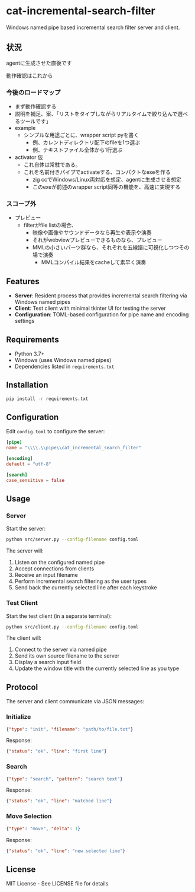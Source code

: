 # cat-incremental-search-filter

Windows named pipe based incremental search filter server and client.

## 状況

agentに生成させた直後です

動作確認はこれから

### 今後のロードマップ
- まず動作確認する
- 説明を補足、案、「リストをタイプしながらリアルタイムで絞り込んで選べるツールです」
- example
    - シンプルな用途ごとに、wrapper script pyを書く
        - 例、カレントディレクトリ配下のfileを1つ選ぶ
        - 例、テキストファイル全体から1行選ぶ
- activator 仮
    - これ自体は常駐である。
    - これを名前付きパイプでactivateする、コンパクトなexeを作る
        - zig ccでWindows/Linux両対応を想定、agentに生成させる想定
        - このexeが前述のwrapper script同等の機能を、高速に実現する

### スコープ外
- プレビュー
    - filterがfile listの場合、
        - 映像や画像やサウンドデータなら再生や表示や演奏
        - それがwebviewプレビューできるものなら、プレビュー
        - MMLの小さいパーツ群なら、それぞれを五線譜に可視化しつつその場で演奏
            - MMLコンパイル結果をcacheして素早く演奏

## Features

- **Server**: Resident process that provides incremental search filtering via Windows named pipes
- **Client**: Test client with minimal tkinter UI for testing the server
- **Configuration**: TOML-based configuration for pipe name and encoding settings

## Requirements

- Python 3.7+
- Windows (uses Windows named pipes)
- Dependencies listed in `requirements.txt`

## Installation

```bash
pip install -r requirements.txt
```

## Configuration

Edit `config.toml` to configure the server:

```toml
[pipe]
name = "\\\\.\\pipe\\cat_incremental_search_filter"

[encoding]
default = "utf-8"

[search]
case_sensitive = false
```

## Usage

### Server

Start the server:

```bash
python src/server.py --config-filename config.toml
```

The server will:
1. Listen on the configured named pipe
2. Accept connections from clients
3. Receive an input filename
4. Perform incremental search filtering as the user types
5. Send back the currently selected line after each keystroke

### Test Client

Start the test client (in a separate terminal):

```bash
python src/client.py --config-filename config.toml
```

The client will:
1. Connect to the server via named pipe
2. Send its own source filename to the server
3. Display a search input field
4. Update the window title with the currently selected line as you type

## Protocol

The server and client communicate via JSON messages:

### Initialize
```json
{"type": "init", "filename": "path/to/file.txt"}
```
Response:
```json
{"status": "ok", "line": "first line"}
```

### Search
```json
{"type": "search", "pattern": "search text"}
```
Response:
```json
{"status": "ok", "line": "matched line"}
```

### Move Selection
```json
{"type": "move", "delta": 1}
```
Response:
```json
{"status": "ok", "line": "new selected line"}
```

## License

MIT License - See LICENSE file for details